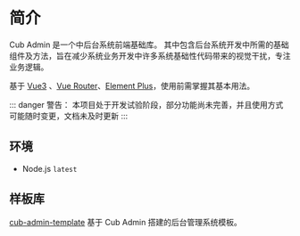 # 简介

Cub Admin 是一个中后台系统前端基础库。
其中包含后台系统开发中所需的基础组件及方法，旨在减少系统业务开发中许多系统基础性代码带来的视觉干扰，专注业务逻辑。


基于 [Vue3](https://vuejs.org) 、[Vue Router](https://router.vuejs.org/)、[Element Plus](https://element-plus.org/)，使用前需掌握其基本用法。

::: danger 警告：
本项目处于开发试验阶段，部分功能尚未完善，并且使用方式可能随时变更，文档未及时更新
:::

## 环境
- Node.js `latest`

## 样板库
[cub-admin-template](https://github.com/thelostword/cub-admin-template) 基于 Cub Admin 搭建的后台管理系统模板。

